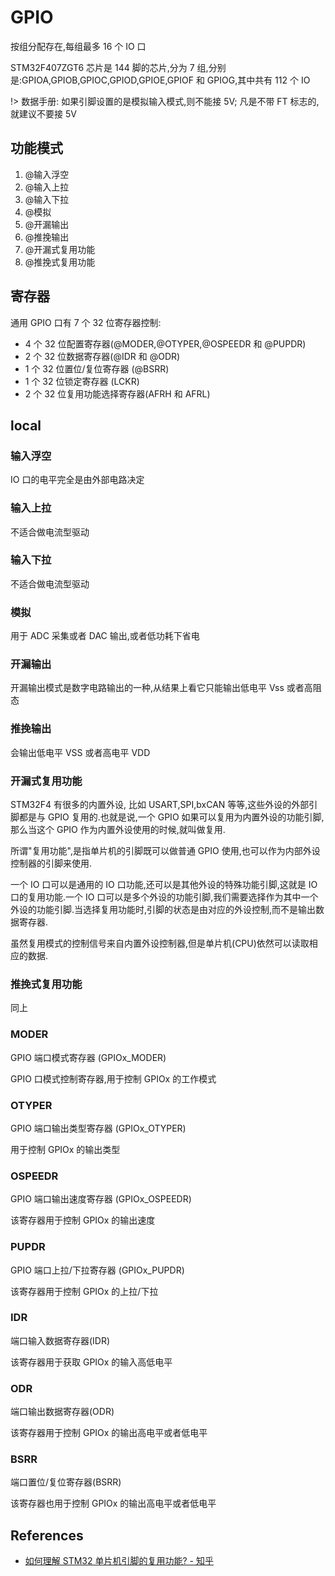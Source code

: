# GPIO

按组分配存在,每组最多 16 个 IO 口

STM32F407ZGT6 芯片是 144 脚的芯片,分为 7 组,分别是:GPIOA,GPIOB,GPIOC,GPIOD,GPIOE,GPIOF 和 GPIOG,其中共有 112 个 IO

!> 数据手册: 如果引脚设置的是模拟输入模式,则不能接 5V; 凡是不带 FT 标志的,就建议不要接 5V

## 功能模式

1. @输入浮空
2. @输入上拉
3. @输入下拉
4. @模拟
5. @开漏输出
6. @推挽输出
7. @开漏式复用功能
8. @推挽式复用功能

## 寄存器

通用 GPIO 口有 7 个 32 位寄存器控制:

- 4 个 32 位配置寄存器(@MODER,@OTYPER,@OSPEEDR 和 @PUPDR)
- 2 个 32 位数据寄存器(@IDR 和 @ODR)
- 1 个 32 位置位/复位寄存器 (@BSRR)
- 1 个 32 位锁定寄存器 (LCKR)
- 2 个 32 位复用功能选择寄存器(AFRH 和 AFRL)

## local

### 输入浮空

<docs-expose>

IO 口的电平完全是由外部电路决定

</docs-expose>

### 输入上拉

<docs-expose>

不适合做电流型驱动

</docs-expose>

### 输入下拉

<docs-expose>

不适合做电流型驱动

</docs-expose>

### 模拟

<docs-expose>

用于 ADC 采集或者 DAC 输出,或者低功耗下省电

</docs-expose>

### 开漏输出

<docs-expose>

开漏输出模式是数字电路输出的一种,从结果上看它只能输出低电平 Vss 或者高阻态

</docs-expose>

### 推挽输出

<docs-expose>

会输出低电平 VSS 或者高电平 VDD

</docs-expose>

### 开漏式复用功能

<docs-expose>

STM32F4 有很多的内置外设, 比如 USART,SPI,bxCAN 等等,这些外设的外部引脚都是与 GPIO 复用的.也就是说,一个 GPIO 如果可以复用为内置外设的功能引脚,那么当这个 GPIO 作为内置外设使用的时候,就叫做复用.

所谓"复用功能",是指单片机的引脚既可以做普通 GPIO 使用,也可以作为内部外设控制器的引脚来使用.

一个 IO 口可以是通用的 IO 口功能,还可以是其他外设的特殊功能引脚,这就是 IO 口的复用功能.一个 IO 口可以是多个外设的功能引脚,我们需要选择作为其中一个外设的功能引脚.当选择复用功能时,引脚的状态是由对应的外设控制,而不是输出数据寄存器.

虽然复用模式的控制信号来自内置外设控制器,但是单片机(CPU)依然可以读取相应的数据.

</docs-expose>

### 推挽式复用功能

<docs-expose>

同上

</docs-expose>

### MODER

<docs-expose>

GPIO 端口模式寄存器 (GPIOx_MODER)

GPIO 口模式控制寄存器,用于控制 GPIOx 的工作模式

</docs-expose>

### OTYPER

<docs-expose>

GPIO 端口输出类型寄存器 (GPIOx_OTYPER)

用于控制 GPIOx 的输出类型

</docs-expose>

### OSPEEDR

<docs-expose>

GPIO 端口输出速度寄存器 (GPIOx_OSPEEDR)

该寄存器用于控制 GPIOx 的输出速度

</docs-expose>

### PUPDR

<docs-expose>

GPIO 端口上拉/下拉寄存器 (GPIOx_PUPDR)

该寄存器用于控制 GPIOx 的上拉/下拉

</docs-expose>

### IDR

<docs-expose>

端口输入数据寄存器(IDR)

该寄存器用于获取 GPIOx 的输入高低电平

</docs-expose>

### ODR

<docs-expose>

端口输出数据寄存器(ODR)

该寄存器用于控制 GPIOx 的输出高电平或者低电平

</docs-expose>

### BSRR

<docs-expose>

端口置位/复位寄存器(BSRR)

该寄存器也用于控制 GPIOx 的输出高电平或者低电平

</docs-expose>

## References

- [如何理解 STM32 单片机引脚的复用功能? - 知乎](https://zhuanlan.zhihu.com/p/32346166)
